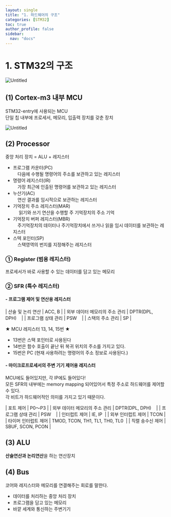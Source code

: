```yaml
---
layout: single
title: "1. 하드웨어의 구조"
categories: [STM32]
toc: true
author_profile: false
sidebar:
  nav: "docs"
---
```


# 1. STM32의 구조

![Untitled](https://s3.us-west-2.amazonaws.com/secure.notion-static.com/5ee8e6a2-e686-4958-be3a-7a2b2ba49438/Untitled.png?X-Amz-Algorithm=AWS4-HMAC-SHA256&X-Amz-Content-Sha256=UNSIGNED-PAYLOAD&X-Amz-Credential=AKIAT73L2G45EIPT3X45%2F20220223%2Fus-west-2%2Fs3%2Faws4_request&X-Amz-Date=20220223T005755Z&X-Amz-Expires=86400&X-Amz-Signature=8bc9a888353deda20a86855fe6ca2cff5432a411561243f499c2d8c88bc3c1cf&X-Amz-SignedHeaders=host&response-content-disposition=filename%20%3D%22Untitled.png%22&x-id=GetObject)


## (1) Cortex-m3 내부 MCU

STM32-entry에 사용되는 MCU <br>
단일 칩 내부에 프로세서, 메모리, 입출력 장치를 갖춘 장치

![Untitled](https://s3.us-west-2.amazonaws.com/secure.notion-static.com/c17a55df-c4bb-49b9-abc6-f5e858051a61/Untitled.png?X-Amz-Algorithm=AWS4-HMAC-SHA256&X-Amz-Content-Sha256=UNSIGNED-PAYLOAD&X-Amz-Credential=AKIAT73L2G45EIPT3X45%2F20220223%2Fus-west-2%2Fs3%2Faws4_request&X-Amz-Date=20220223T005832Z&X-Amz-Expires=86400&X-Amz-Signature=6515cea9d2216cef74b6bb0355b7c021959d9b865cd304cee7407aa707f51351&X-Amz-SignedHeaders=host&response-content-disposition=filename%20%3D%22Untitled.png%22&x-id=GetObject)

## (2) Processor

중앙 처리 장치 =  ALU + 레지스터

- 프로그램 카운터(PC) <br>
    &emsp;다음에 수행될 명령어의 주소를 보관하고 있는 레지스터
- 명령어 레지스터(IR)<br>
    &emsp;가장 최근에 인출된 명령어를 보관하고 있는 레지스터
- 누산기(AC)<br>
    &emsp;연산 결과를 임시적으로 보관하는 레지스터
- 기억장치 주소 레지스터(MAR)<br>
    &emsp; 읽기와 쓰기 연산을 수행할 주 기억장치의 주소 기억
- 기억장치 버퍼 레지스터(MBR)<br>
    &emsp;주기억장치의 데이터나 주기억장치에서 쓰거나 읽을 임시 데이터를 보관하는 레지스터
- 스텍 포인터(SP)<br>
    &emsp;스택영역의 번지를 지정해주는 레지스터
    

### ① Register (범용 레지스터)

프로세서가 바로 사용할 수 있는 데이터를 담고 있는 메모리

### ② SFR (특수 레지스터)

#### - 프로그램 제어 및 연산용 레지스터

| 산술 및 논리 연산 |  ACC, B |
| 외부 데이터 메모리의 주소 관리 | DPTR(DPL, DPH)     |
| 프로그램 상태 관리 | PSW     |
| 스택의 주소 관리 | SP |

★ MCU 레지스터 13, 14, 15번 ★
- 13번은 스택 포인터로 사용된다
- 14번은 함수 호출이 끝난 뒤 복귀 위치의 주소를 가지고 있다.
- 15번은 PC (현재 사용하려는 명령어의 주소 정보로 사용된다.)

#### - 마이크로프로세서의 주변 기기 제어용 레지스터

MCU에도 들어있지만, 각 IP에도 들어있다!<br>
모든 SFR의 내부에는 memory mapping 되어있어서 특정 주소로 하드웨어를 제어할 수 있다.<br>
각 비트가 하드웨어적인 의미를 가지고 있기 때문이다.

| 포트 제어 |  P0～P3 |
| 외부 데이터 메모리의 주소 관리 | DPTR(DPL, DPH)     |
| 프로그램 상태 관리 | PSW     |
| 인터럽트 제어 | IE, IP  |
| 외부 인터럽트 제어 | TCON |
| 타이머 인터럽트 제어 | TMOD, TCON, TH1, TL1, TH0, TL0  |
| 직렬 송수신 제어 | SBUF, SCON, PCON |


## (3) ALU

**산술연산과 논리연산**을 하는 연산장치

## (4) Bus

코어와 레지스터와 메모리를 연결해주는 회로를 말한다.

- 데이터를 처리하는 중앙 처리 장치
- 프로그램을 담고 있는 메모리
- 바깥 세계와 통신하는 주변기기